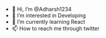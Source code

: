 - 👋 Hi, I’m @Adharsh1234
- 👀 I’m interested in Developing
- 🌱 I’m currently learning React
- 📫 How to reach me through twitter

<!---
Adharsh1234/Adharsh1234 is a ✨ special ✨ repository because its `README.md` (this file) appears on your GitHub profile.
You can click the Preview link to take a look at your changes.
--->
